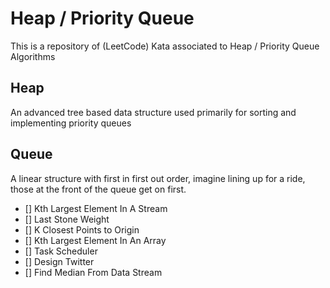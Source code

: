 # Heap / Priority Queue

This is a repository of (LeetCode) Kata associated to Heap / Priority Queue Algorithms

## Heap

An advanced tree based data structure used primarily for sorting and implementing priority queues

## Queue

A linear structure with first in first out order, imagine lining up for a ride, those at the front of the queue get on first.

- [] Kth Largest Element In A Stream
- [] Last Stone Weight
- [] K Closest Points to Origin
- [] Kth Largest Element In An Array
- [] Task Scheduler
- [] Design Twitter
- [] Find Median From Data Stream
